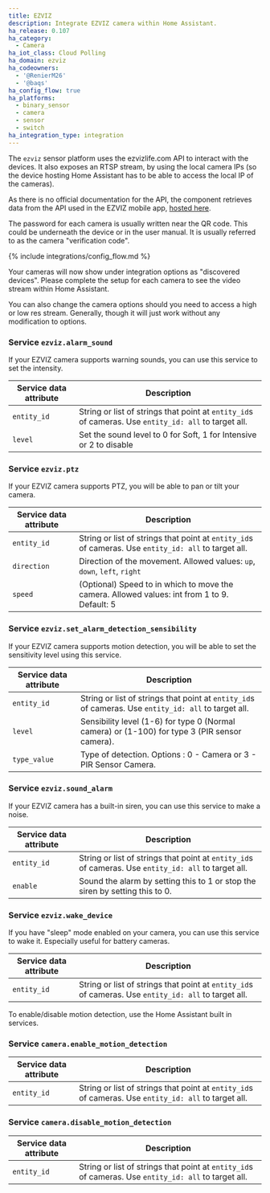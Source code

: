 ```yaml
---
title: EZVIZ
description: Integrate EZVIZ camera within Home Assistant.
ha_release: 0.107
ha_category:
  - Camera
ha_iot_class: Cloud Polling
ha_domain: ezviz
ha_codeowners:
  - '@RenierM26'
  - '@baqs'
ha_config_flow: true
ha_platforms:
  - binary_sensor
  - camera
  - sensor
  - switch
ha_integration_type: integration
---
```


The `ezviz` sensor platform uses the ezvizlife.com API to interact with the devices.
It also exposes an RTSP stream, by using the local camera IPs (so the device hosting Home Assistant has to be able to access the local IP of the cameras).

As there is no official documentation for the API, the component retrieves data from the API used in the EZVIZ mobile app, [hosted here](https://apiieu.ezvizlife.com).

The password for each camera is usually written near the QR code. This could be underneath the device or in the user manual. It is usually referred to as the camera "verification code".

{% include integrations/config_flow.md %}

Your cameras will now show under integration options as "discovered devices". Please complete the setup for each camera to see the video stream within Home Assistant.

You can also change the camera options should you need to access a high or low res stream. Generally, though it will just work without any modification to options.

### Service `ezviz.alarm_sound`

If your EZVIZ camera supports warning sounds, you can use this service to set the intensity.

| Service data attribute | Description |
| -----------------------| ----------- |
| `entity_id` | String or list of strings that point at `entity_id`s of cameras. Use `entity_id: all` to target all. |
| `level` | 	Set the sound level to 0 for Soft, 1 for Intensive or 2 to disable |

### Service `ezviz.ptz`

If your EZVIZ camera supports PTZ, you will be able to pan or tilt your camera.

| Service data attribute | Description |
| -----------------------| ----------- |
| `entity_id` | String or list of strings that point at `entity_id`s of cameras. Use `entity_id: all` to target all. |
| `direction` | 	Direction of the movement. Allowed values: `up`, `down`, `left`, `right` |
| `speed` | (Optional) Speed to in which to move the camera. Allowed values: int from 1 to 9. Default: 5 |

### Service `ezviz.set_alarm_detection_sensibility`

If your EZVIZ camera supports motion detection, you will be able to set the sensitivity level using this service.

| Service data attribute | Description |
| -----------------------| ----------- |
| `entity_id` | String or list of strings that point at `entity_id`s of cameras. Use `entity_id: all` to target all. |
| `level` | Sensibility level (1-6) for type 0 (Normal camera) or (1-100) for type 3 (PIR sensor camera). |
| `type_value` | Type of detection. Options : 0 - Camera or 3 - PIR Sensor Camera. |

### Service `ezviz.sound_alarm`

If your EZVIZ camera has a built-in siren, you can use this service to make a noise.

| Service data attribute | Description |
| -----------------------| ----------- |
| `entity_id` | String or list of strings that point at `entity_id`s of cameras. Use `entity_id: all` to target all. |
| `enable` | Sound the alarm by setting this to 1 or stop the siren by setting this to 0. |

### Service `ezviz.wake_device`

If you have "sleep" mode enabled on your camera, you can use this service to wake it. Especially useful for battery cameras.

| Service data attribute | Description |
| -----------------------| ----------- |
| `entity_id` | String or list of strings that point at `entity_id`s of cameras. Use `entity_id: all` to target all. |

To enable/disable motion detection, use the Home Assistant built in services. 

### Service `camera.enable_motion_detection`

| Service data attribute | Description |
| -----------------------| ----------- |
| `entity_id` | String or list of strings that point at `entity_id`s of cameras. Use `entity_id: all` to target all. |

### Service `camera.disable_motion_detection`

| Service data attribute | Description |
| -----------------------| ----------- |
| `entity_id` | String or list of strings that point at `entity_id`s of cameras. Use `entity_id: all` to target all. |
